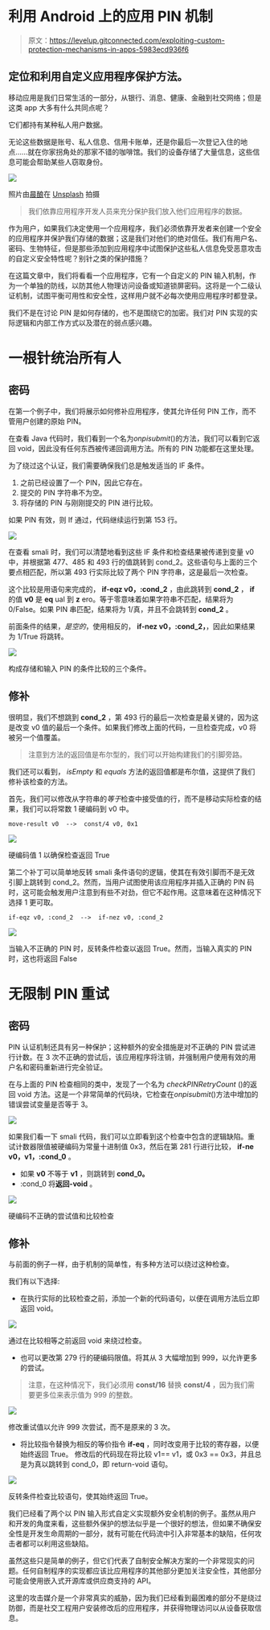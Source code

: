 # 利用 Android 上的应用 PIN 机制

> 原文：<https://levelup.gitconnected.com/exploiting-custom-protection-mechanisms-in-apps-5983ecd936f6>

## 定位和利用自定义应用程序保护方法。

移动应用是我们日常生活的一部分，从银行、消息、健康、金融到社交网络；但是这类 app 大多有什么共同点呢？

它们都持有某种私人用户数据。

无论这些数据是账号、私人信息、信用卡账单，还是你最后一次登记入住的地点……就在你家拐角处的那家不错的咖啡馆。我们的设备存储了大量信息，这些信息可能会帮助某些人窃取身份。

![](img/b3bd2d6ca434a81b4551509b22f82b8b.png)

照片由[晨酿](https://unsplash.com/@morningbrew?utm_source=medium&utm_medium=referral)在 [Unsplash](https://unsplash.com?utm_source=medium&utm_medium=referral) 拍摄

> 我们依靠应用程序开发人员来充分保护我们放入他们应用程序的数据。

作为用户，如果我们决定使用一个应用程序，我们必须依靠开发者来创建一个安全的应用程序并保护我们存储的数据；这是我们对他们的绝对信任。我们有用户名、密码、生物特征，但是那些添加到应用程序中试图保护这些私人信息免受恶意攻击的自定义安全特性呢？别针之类的保护措施？

在这篇文章中，我们将看看一个应用程序，它有一个自定义的 PIN 输入机制，作为一个单独的防线，以防其他人物理访问设备或知道锁屏密码。这将是一个二级认证机制，试图平衡可用性和安全性，这样用户就不必每次使用应用程序时都登录。

我们不是在讨论 PIN 是如何存储的，也不是围绕它的加密。我们对 PIN 实现的实际逻辑和内部工作方式以及潜在的弱点感兴趣。

# 一根针统治所有人

## 密码

在第一个例子中，我们将展示如何修补应用程序，使其允许任何 PIN 工作，而不管用户创建的原始 PIN。

在查看 Java 代码时，我们看到一个名为*onpisubmit*()的方法，我们可以看到它返回 void，因此没有任何东西被传递回调用方法。所有的 PIN 功能都在这里处理。

为了绕过这个认证，我们需要确保我们总是触发适当的 IF 条件。

1.  之前已经设置了一个 PIN，因此它存在。
2.  提交的 PIN 字符串不为空。
3.  将存储的 PIN 与刚刚提交的 PIN 进行比较。

如果 PIN 有效，则 If 通过，代码继续运行到第 153 行。

![](img/34a2a291d21d2485e8cceeab503c7296.png)

在查看 smali 时，我们可以清楚地看到这些 IF 条件和检查结果被传递到变量 v0 中，并根据第 477、485 和 493 行的值跳转到 cond_2。这些语句与上面的三个要点相匹配，所以第 493 行实际比较了两个 PIN 字符串，这是最后一次检查。

这个比较是用语句来完成的， **if-eqz v0，:cond_2** ，由此跳转到 **cond_2** ， **if** 的值 **v0** 是 **eq** ual 到 **z** ero。等于零意味着如果字符串不匹配，结果将为 0/False。如果 PIN 串匹配，结果将为 1/真，并且不会跳转到 **cond_2** 。

前面条件的结果，*是空的*，使用相反的， **if-nez v0，:cond_2，**，因此如果结果为 1/True 将跳转。

![](img/49576388021356295613b0bcbad21b1e.png)

构成存储和输入 PIN 的条件比较的三个条件。

## 修补

很明显，我们不想跳到 **cond_2** ，第 493 行的最后一次检查是最关键的，因为这是改变 v0 值的最后一个条件。如果我们修改上面的代码，一旦检查完成，v0 将被另一个值覆盖。

> 注意到方法的返回值是布尔型的，我们可以开始构建我们的引脚旁路。

我们还可以看到， *isEmpty* 和 *equals* 方法的返回值都是布尔值，这提供了我们修补该检查的方法。

首先，我们可以修改从字符串的*等于*检查中接受值的行，而不是移动实际检查的结果，我们可以将常数 1 硬编码到 v0 中。

```
move-result v0  -->  const/4 v0, 0x1
```

![](img/1d3af6b6aadc26d0e5740ac5526baf29.png)

硬编码值 1 以确保检查返回 True

第二个补丁可以简单地反转 smali 条件语句的逻辑，使其在有效引脚而不是无效引脚上跳转到 cond_2。然而，当用户试图使用该应用程序并插入正确的 PIN 码时，这可能会触发用户注意到有些不对劲，但它不起作用。这意味着在这种情况下选择 1 更可取。

```
if-eqz v0, :cond_2  -->  if-nez v0, :cond_2
```

![](img/f2182518edbcb81a9e20cd7790c5da28.png)

当输入不正确的 PIN 时，反转条件检查以返回 True。然而，当输入真实的 PIN 时，这也将返回 False

# 无限制 PIN 重试

## 密码

PIN 认证机制还具有另一种保护；这种额外的安全措施是对不正确的 PIN 尝试进行计数。在 3 次不正确的尝试后，该应用程序将注销，并强制用户使用有效的用户名和密码重新进行完全验证。

在与上面的 PIN 检查相同的类中，发现了一个名为 *checkPINRetryCount* ()的返回 void 方法。这是一个非常简单的代码块，它检查在*onpisubmit*()方法中增加的错误尝试变量是否等于 3。

![](img/8be43a4371263eb2fd2b54b1269645ec.png)

如果我们看一下 smali 代码，我们可以立即看到这个检查中包含的逻辑缺陷。重试计数器限值被硬编码为常量十进制值 0x3，然后在第 281 行进行比较， **if-ne v0，v1，:cond_0** 。

*   如果 **v0** 不等于 **v1** ，则跳转到 **cond_0。**
*   :cond_0 将**返回-void** 。

![](img/4a25c2b3b58ca635e0d3694fd2b996e8.png)

硬编码不正确的尝试值和比较检查

## 修补

与前面的例子一样，由于机制的简单性，有多种方法可以绕过这种检查。

我们有以下选择:

*   在执行实际的比较检查之前，添加一个新的代码语句，以便在调用方法后立即返回 void。

![](img/0de875991c53e64634df684194e51a5e.png)

通过在比较相等之前返回 void 来绕过检查。

*   也可以更改第 279 行的硬编码限值。将其从 3 大幅增加到 999，以允许更多的尝试。

> 注意，在这种情况下，我们必须用 **const/16** 替换 **const/4** ，因为我们需要更多位来表示值为 999 的整数。

![](img/f1507838d051cd8fed89b07982945ad8.png)

修改重试值以允许 999 次尝试，而不是原来的 3 次。

*   将比较指令替换为相反的等价指令 **if-eq** ，同时改变用于比较的寄存器，以便始终返回 True。
    修改后的代码现在将比较 v1== v1，或 0x3 == 0x3，并且总是为真以跳转到 cond_0，即 return-void 语句。

![](img/3778c5d6d924b0996a5b13defdf5c06e.png)

反转条件检查比较语句，使其始终返回 True。

我们已经看了两个以 PIN 输入形式自定义实现额外安全机制的例子。虽然从用户和开发的角度来看，这些额外保护的想法似乎是一个很好的想法，但如果不确保安全性是开发生命周期的一部分，就有可能在代码流中引入非常基本的缺陷，任何攻击者都可以利用这些缺陷。

虽然这些只是简单的例子，但它们代表了自制安全解决方案的一个非常现实的问题。任何自制程序的实现都应该比应用程序的其他部分更加关注安全性，其他部分可能会使用嵌入式开源库或供应商支持的 API。

这里的攻击媒介是一个非常真实的威胁，因为我们已经看到最困难的部分不是绕过防御，而是社交工程用户安装修改后的应用程序，并获得物理访问以从设备获取信息。